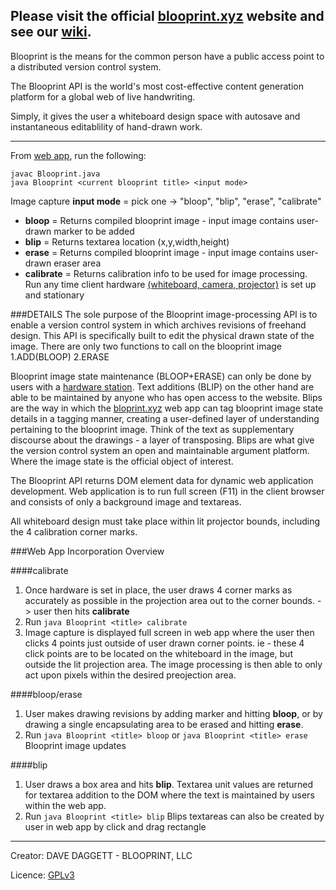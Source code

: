Please visit the official [blooprint.xyz](http://www.blooprint.xyz) website and see our [wiki](https://github.com/ddaaggeett/blooprint.xyz/wiki).
------------------------------------------------------------------------

Blooprint is the means for the common person have a public access point to a distributed version control system.

The Blooprint API is the world's most cost-effective content generation platform for a global web of live handwriting.

Simply, it gives the user a whiteboard design space with autosave and instantaneous editablility of hand-drawn work.
________________________________
From [web app](www.blooprint.xyz), run the following:

    javac Blooprint.java
    java Blooprint <current blooprint title> <input mode>


Image capture **input mode** = pick one -> "bloop", "blip", "erase", "calibrate"

 - **bloop** = Returns compiled blooprint image - input image contains user-drawn marker to be added
 - **blip** = Returns textarea location (x,y,width,height)
 - **erase** = Returns compiled blooprint image - input image contains user-drawn eraser area
 - **calibrate** = Returns calibration info to be used for image processing. Run any time client hardware [(whiteboard, camera, projector)](https://github.com/ddaaggeett/blooprint.xyz/wiki/Required-Hardware) is set up and stationary

###DETAILS
The sole purpose of the Blooprint image-processing API is to enable a version control system in which archives revisions of freehand design.  This API is specifically built to edit the physical drawn state of the image.  There are only two functions to call on the blooprint image 1.ADD(BLOOP) 2.ERASE

Blooprint image state maintenance (BLOOP+ERASE) can only be done by users with a [hardware station](https://github.com/ddaaggeett/blooprint.xyz/wiki/Required-Hardware).  Text additions (BLIP) on the other hand are able to be maintained by anyone who has open access to the website.  Blips are the way in which the [bloprint.xyz](www.blooprint.xyz) web app can tag blooprint image state details in a tagging manner, creating a user-defined layer of understanding pertaining to the blooprint image.  Think of the text as supplementary discourse about the drawings - a layer of transposing.  Blips are what give the version control system an open and maintainable argument platform.  Where the image state is the official object of interest.

The Blooprint API returns DOM element data for dynamic web application development.  Web application is to run full screen (F11) in the client browser and consists of only a background image and textareas.

All whiteboard design must take place within lit projector bounds, including the 4 calibration corner marks.


###Web App Incorporation Overview

####calibrate
1. Once hardware is set in place, the user draws 4 corner marks as accurately as possible in the projection area out to the corner bounds. -> user then hits **calibrate**
2. Run
	`java Blooprint <title> calibrate`
3. Image capture is displayed full screen in web app where the user then clicks 4 points just outside of user drawn corner points.  ie - these 4 click points are to be located on the whiteboard in the image, but outside the lit projection area.  The image processing is then able to only act upon pixels within the desired preojection area.

####bloop/erase
1. 	User makes drawing revisions by adding marker and hitting **bloop**, or by drawing a single encapsulating area to be erased and hitting **erase**.
2. Run
	`java Blooprint <title> bloop`
	or
	`java Blooprint <title> erase`
	Blooprint image updates

####blip
1. User draws a box area and hits **blip**.  Textarea unit values are returned for textarea addition to the DOM where the text is maintained by users within the web app.
2. Run
	`java Blooprint <title> blip`
	Blips textareas can also be created by user in web app by click and drag rectangle
________________________________
Creator:	DAVE DAGGETT - BLOOPRINT, LLC

Licence:	[GPLv3](https://github.com/ddaaggeett/blooprint.xyz/blob/master/LICENSE)
